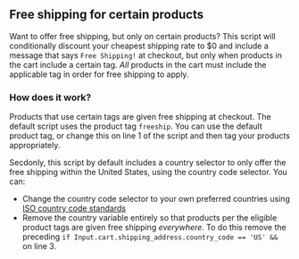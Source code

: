 ## Free shipping for certain products

Want to offer free shipping, but only on certain products? This script will conditionally discount your cheapest shipping rate to $0 and include a message that says `Free Shipping!` at checkout, but only when products in the cart include a certain tag. _All_ products in the cart must include the applicable tag in order for free shipping to apply.

### How does it work?

Products that use certain tags are given free shipping at checkout. The default script uses the product tag `freeship`. You can use the default product tag, or change this on line 1 of the script and then tag your products appropriately.

Secdonly, this script by default includes a country selector to only offer the free shipping within the United States, using the country code selector. You can:
   - Change the country code selector to your own preferred countries using [ISO country code standards](https://en.wikipedia.org/wiki/ISO_3166-1)  
   - Remove the country variable entirely so that products per the eligible product tags are given free shipping _everywhere_. To do this remove the preceding `if Input.cart.shipping_address.country_code == 'US' && ` on line 3.

